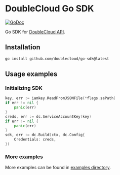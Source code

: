 # DoubleCloud Go SDK

[![GoDoc](https://godoc.org/github.com/doublecloud/go-sdk?status.svg)](https://godoc.org/github.com/doublecloud/go-sdk)

Go SDK for [DoubleCloud API](https://double.cloud/docs/en/public-api/).

## Installation

```bash
go install github.com/doublecloud/go-sdk@latest
```

## Usage examples

### Initializing SDK

```go
key, err := iamkey.ReadFromJSONFile(*flags.saPath)
if err != nil {
    panic(err)
}
creds, err := dc.ServiceAccountKey(key)
if err != nil {
    panic(err)
}
sdk, err := dc.Build(ctx, dc.Config{
    Credentials: creds,
})
```

### More examples

More examples can be found in [examples directory](examples).

